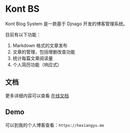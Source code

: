 # Kont BS

Kont Blog System 是一款基于 Djnago 开发的博客管理系统。

目前有以下功能：

1. Markdown 格式的文章发布
2. 文章的管理，包括增删改查功能
3. 统计每篇文章阅读量
4. 个人简历功能（响应式）

## 文档

更多详细内容可以查看 [在线文档](http://bs.kont.space)

## Demo

可以到我的个人博客查看：`https://hexiangyu.me`